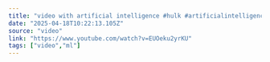 ```yaml
---
title: "video with artificial intelligence #hulk #artificialintelligence #shorts #viralshorts #lion"
date: "2025-04-18T10:22:13.105Z"
source: "video"
link: "https://www.youtube.com/watch?v=EUOeku2yrKU"
tags: ["video","ml"]
---
```



